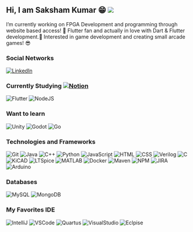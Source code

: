 
## Hi, I am Saksham Kumar 😁 ![](https://komarev.com/ghpvc/?username=samt12589&style=flat-square)

I’m currently working on FPGA Development and programming through website based access! 👀
Flutter fan and actually in love with Dart & Flutter development.💞️ 
Interested in game development and creating small arcade games! 😎


### Social Networks

[![LinkedIn](https://img.shields.io/badge/-LinkedIn-000?&logo=LinkedIn&logoColor=2867B2&color=0D1117&style=flat-square)](https://www.linkedin.com/in/saksham-kumar-sak12589)

### Currently Studying [![Notion](https://img.shields.io/badge/-See_on_my_Notion-000?&logo=Notion&color=0D1117&style=flat-square)](https://www.notion.com)

![Flutter](https://img.shields.io/badge/-Flutter-000?&logo=Flutter&logoColor=007396&color=0D1117&style=flat-square)
![NodeJS](https://img.shields.io/badge/-NodeJS-000?&logo=nodedotjs&logoColor=#5FA04E&color=0D1117&style=flat-square) 

### Want to learn
![Unity](https://img.shields.io/badge/-Unity-000?&logo=unity&logoColor=#FFFFFF&color=0D1117&style=flat-square) 
![Godot](https://img.shields.io/badge/-Godot-000?&logo=godotengine&logoColor=#478CBF&color=0D1117&style=flat-square) 
![Go](https://img.shields.io/badge/-Go%20Lang-000?&logo=go&logoColor=#00ADD8&color=0D1117&style=flat-square) 

### Technologies and Frameworks

![Git](https://img.shields.io/badge/-Git-000?&logo=Git&color=0D1117&style=flat-square)
![Java](https://img.shields.io/badge/-Java-000?&logo=openjdk&logoColor=FF0000&color=0D1117&style=flat-square)
![C++](https://img.shields.io/badge/-C++-000?&logo=cplusplus&logoColor=00599C&color=0D1117&style=flat-square)
![Python](https://img.shields.io/badge/-Python-000?&logo=python&color=0D1117&style=flat-square)
![JavaScript](https://img.shields.io/badge/-JavaScript-000?&logo=JavaScript&color=0D1117&style=flat-square)
![HTML](https://img.shields.io/badge/-HTML-000?&logo=html5&color=0D1117&style=flat-square)
![CSS](https://img.shields.io/badge/-JavaScript-000?&logo=JavaScript&color=0D1117&style=flat-square)
![Verilog](https://img.shields.io/badge/System%20Verilog-1b2fc2)
![C](https://img.shields.io/badge/-Embedded%20Code-000?&logo=c&logoColor=00599C&color=0D1117&style=flat-square)
![KiCAD](https://img.shields.io/badge/-KiCAD-000?&logo=kicad&color=0D1117&style=flat-square&logosize=auto)
![LTSpice](https://img.shields.io/badge/-LTSpice-000?&logo=ltspice&logoColor=900028&color=0D1117&style=flat-square)
![MATLAB](https://img.shields.io/badge/MATLAB-1b7ac2)
![Docker](https://img.shields.io/badge/-Docker-000?&logo=Docker&color=0D1117&style=flat-square)
![Maven](https://img.shields.io/badge/-Maven-000?&logo=Apache-Maven&color=0D1117&style=flat-square)
![NPM](https://img.shields.io/badge/-NPM-000?&logo=NPM&color=0D1117&style=flat-square)
![JIRA](https://img.shields.io/badge/-JIRA-000?&logo=jira&logoColor=0052CC&color=0D1117&style=flat-square)
![Arduino](https://img.shields.io/badge/-Arduino-000?&logo=arduino&logoColor=00878F&color=0D1117&style=flat-square)

### Databases 
![MySQL](https://img.shields.io/badge/-MySQL-000?&logo=MySQL&color=0D1117&style=flat-square)
![MongoDB](https://img.shields.io/badge/-MongoDB-000?&logo=MongoDB&color=0D1117&style=flat-square)

### My Favorites IDE

![IntelliJ](https://img.shields.io/badge/-IntelliJ-000?&logo=Intellij-idea&logoColor=&color=0D1117&style=flat-square)
![VSCode](https://img.shields.io/badge/-VSCode-000?&logo=Visual-Studio-Code&logoColor=2261C7&color=0D1117&style=flat-square)
![Quartus](https://img.shields.io/badge/Quartus%20Prime-08ecfc)
![VisualStudio](https://img.shields.io/badge/Visual%20Studio-be4dfa)
![Eclpise](https://img.shields.io/badge/-Eclipse-000?&logo=eclipseide&logoColor=2C2255&color=0D1117&style=flat-square)
